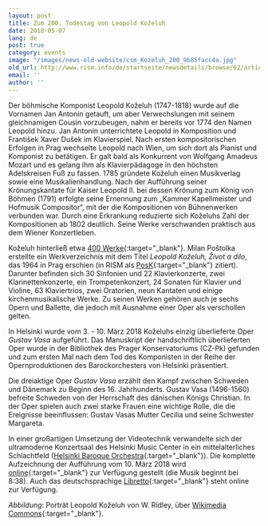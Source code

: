 ```yaml
---
layout: post
title: Zum 200. Todestag von Leopold Koželuh
date: 2018-05-07
lang: de
post: true
category: events
image: "/images/news-old-website/csm_Kozeluh_200_9b85facc4a.jpg"
old_url: http://www.rism.info/de/startseite/newsdetails/browse/62/article/64/the-200th-anniversary-of-leopold-kozeluhs-death.html
email: ''
author: ''
---
```



Der böhmische Komponist Leopold Koželuh (1747-1818) wurde auf die Vornamen Jan Antonín getauft, um aber Verwechslungen mit seinem gleichnamigen Cousin vorzubeugen, nahm er bereits vor 1774 den Namen Leopold hinzu. Jan Antonín unterrichtete Leopold in Komposition und František Xaver Dušek im Klavierspiel. Nach ersten kompositorischen Erfolgen in Prag wechselte Leopold nach Wien, um sich dort als Pianist und Komponist zu betätigen. Er galt bald als Konkurrent von Wolfgang Amadeus Mozart und es gelang ihm als Klavierpädagoge in den höchsten Adelskreisen Fuß zu fassen. 1785 gründete Koželuh einen Musikverlag sowie eine Musikalienhandlung. Nach der Aufführung seiner Krönungskantate für Kaiser Leopold II. bei dessen Krönung zum König von Böhmen (1791) erfolgte seine Ernennung zum „Kammer Kapellmeister und Hofmusik Compositor“, mit der die Kompositionen von Bühnenwerken verbunden war. Durch eine Erkrankung reduzierte sich Koželuhs Zahl der Kompositionen ab 1802 deutlich. Seine Werke verschwanden praktisch aus dem Wiener Konzertleben.

Koželuh hinterließ etwa [400 Werke](https://opac.rism.info/search?View=rism&author=Ko%C5%BEeluh+Leopold){:target="_blank"}. Milan Poštolka erstellte ein Werkverzeichnis mit dem Titel _Leopold Koželuh, Život a dílo_, das 1964 in Prag erschien (in RISM als [PosK](https://opac.rism.info/search?View=rism&q=PosK){:target="_blank"} zitiert). Darunter befinden sich 30 Sinfonien und 22 Klavierkonzerte, zwei Klarinettenkonzerte, ein Trompetenkonzert, 24 Sonaten für Klavier und Violine, 63 Klaviertrios, zwei Oratorien, neun Kantaten und einige kirchenmusikalische Werke. Zu seinen Werken gehören auch je sechs Opern und Ballette, die jedoch mit Ausnahme einer Oper als verschollen gelten.

In Helsinki wurde vom 3. - 10. März 2018 Koželuhs einzig überlieferte Oper _Gustav Vasa_ aufgeführt. Das Manuskript der handschriftlich überlieferten Oper wurde in der Bibliothek des Prager Konservatoriums (CZ-Pk) gefunden und zum ersten Mal nach dem Tod des Komponisten in der Reihe der Opernproduktionen des Barockorchesters von Helsinki präsentiert.

Die dreiaktige Oper _Gustav Vasa_ erzählt den Kampf zwischen Schweden und Dänemark zu Beginn des 16. Jahrhunderts. Gustav Vasa (1496-1560) befreite Schweden von der Herrschaft des dänischen Königs Christian. In der Oper spielen auch zwei starke Frauen eine wichtige Rolle, die die Ereignisse beeinflussen: Gustav Vasas Mutter Cecilia und seine Schwester Margareta.

In einer großartigen Umsetzung der Videotechnik verwandelte sich der ultramoderne Konzertsaal des Helsinki Music Center in ein mittelalterliches Schlachtfeld ([Helsinki Baroque Orchestra](http://www.hebo.fi/tapahtuma/leopold-kozeluch-gustav-vasa/){:target="_blank"}). Die komplette Aufzeichnung der Aufführung vom 10. März 2018 wird [online](https://areena.yle.fi/1-4313561){:target="_blank"} zur Verfügung gestellt (die Musik beginnt bei 8:38). Auch das deutschsprachige [Libretto](https://yle.fi/tiedotusradio1/Gustav_Wasa_korrigiert_yle.pdf){:target="_blank"} steht online zur Verfügung.

_Abbildung_: Porträt Leopold Koželuh von W. Ridley, über [Wikimedia Commons](https://commons.wikimedia.org/wiki/File:Kozeluh349.jpg){:target="_blank"}.



<script type="text/javascript">var switchTo5x=true;</script><script type="text/javascript" src="http://w.sharethis.com/button/buttons.js"></script><script type="text/javascript">stLight.options({publisher: "9b601438-1ce1-49d8-bfd7-9cff5df54c17", doNotHash: false, doNotCopy: false, hashAddressBar: false});</script>